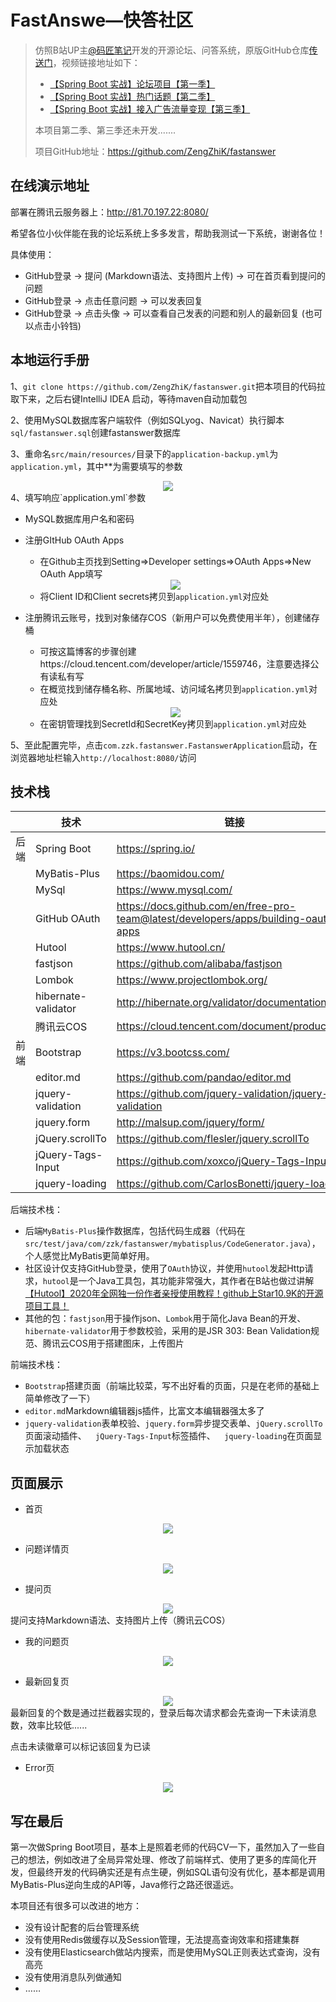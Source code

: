 # FastAnswe—快答社区

> 仿照B站UP主[@码匠笔记](https://space.bilibili.com/406041527)开发的开源论坛、问答系统，原版GitHub仓库[传送门](https://github.com/codedrinker/community)，视频链接地址如下：
>
> - [【Spring Boot 实战】论坛项目【第一季】](https://www.bilibili.com/video/BV1r4411r7au)
> - [【Spring Boot 实战】热门话题【第二季】](https://www.bilibili.com/video/BV1Z4411f7RK)
> - [【Spring Boot 实战】接入广告流量变现【第三季】](https://www.bilibili.com/video/BV1L4411y7J9)
>
> 本项目第二季、第三季还未开发.......
>
> 项目GitHub地址：https://github.com/ZengZhiK/fastanswer

## 在线演示地址

部署在腾讯云服务器上：http://81.70.197.22:8080/

希望各位小伙伴能在我的论坛系统上多多发言，帮助我测试一下系统，谢谢各位！

具体使用：

- GitHub登录 -> 提问 (Markdown语法、支持图片上传) -> 可在首页看到提问的问题
- GitHub登录 -> 点击任意问题 -> 可以发表回复
- GitHub登录 -> 点击头像 -> 可以查看自己发表的问题和别人的最新回复 (也可以点击小铃铛) 

## 本地运行手册

1、`git clone https://github.com/ZengZhiK/fastanswer.git`把本项目的代码拉取下来，之后右键IntelliJ IDEA 启动，等待maven自动加载包

2、使用MySQL数据库客户端软件（例如SQLyog、Navicat）执行脚本`sql/fastanswer.sql`创建fastanswer数据库

3、重命名`src/main/resources/`目录下的`application-backup.yml`为`application.yml`，其中**为需要填写的参数

<div align=center>
<img src="https://cdn.jsdelivr.net/gh/ZengZhiK/PicBed/FastAnswe—快答社区/application.yml.png"/>
</div>
4、填写响应`application.yml`参数

- MySQL数据库用户名和密码

- 注册GItHub OAuth Apps

  - 在Github主页找到Setting=>Developer settings=>OAuth Apps=>New OAuth App填写

  <div align=center>
  <img src="https://cdn.jsdelivr.net/gh/ZengZhiK/PicBed/FastAnswe—快答社区/New OAuth App.png"/>
  </div>

  - 将Client ID和Client secrets拷贝到`application.yml`对应处

- 注册腾讯云账号，找到对象储存COS（新用户可以免费使用半年），创建储存桶

  - 可按这篇博客的步骤创建https://cloud.tencent.com/developer/article/1559746，注意要选择公有读私有写
  - 在概览找到储存桶名称、所属地域、访问域名拷贝到`application.yml`对应处

  <div align=center>
  <img src="https://cdn.jsdelivr.net/gh/ZengZhiK/PicBed/FastAnswe—快答社区/bucket.png"/>
  </div>

  - 在密钥管理找到SecretId和SecretKey拷贝到`application.yml`对应处

5、至此配置完毕，点击`com.zzk.fastanswer.FastanswerApplication`启动，在浏览器地址栏输入`http://localhost:8080/`访问

## 技术栈

|      | 技术                | 链接                                                         |
| ---- | ------------------- | ------------------------------------------------------------ |
| 后端 | Spring Boot         | https://spring.io/                                           |
|      | MyBatis-Plus        | https://baomidou.com/                                        |
|      | MySql               | https://www.mysql.com/                                       |
|      | GitHub OAuth        | https://docs.github.com/en/free-pro-team@latest/developers/apps/building-oauth-apps |
|      | Hutool              | https://www.hutool.cn/                                       |
|      | fastjson            | https://github.com/alibaba/fastjson                          |
|      | Lombok              | https://www.projectlombok.org/                               |
|      | hibernate-validator | http://hibernate.org/validator/documentation/                |
|      | 腾讯云COS           | https://cloud.tencent.com/document/product/436               |
| 前端 | Bootstrap           | https://v3.bootcss.com/                                      |
|      | editor.md           | https://github.com/pandao/editor.md                          |
|      | jquery-validation   | https://github.com/jquery-validation/jquery-validation       |
|      | jquery.form         | http://malsup.com/jquery/form/                               |
|      | jQuery.scrollTo     | https://github.com/flesler/jquery.scrollTo                   |
|      | jQuery-Tags-Input   | https://github.com/xoxco/jQuery-Tags-Input                   |
|      | jquery-loading      | https://github.com/CarlosBonetti/jquery-loading              |

后端技术栈：

- 后端`MyBatis-Plus`操作数据库，包括代码生成器（代码在`src/test/java/com/zzk/fastanswer/mybatisplus/CodeGenerator.java`），个人感觉比MyBatis更简单好用。
- 社区设计仅支持GitHub登录，使用了`OAuth`协议，并使用`hutool`发起Http请求，`hutool`是一个Java工具包，其功能非常强大，其作者在B站也做过讲解[【Hutool】2020年全网独一份作者亲授使用教程！github上Star10.9K的开源项目工具！](https://www.bilibili.com/video/BV1bQ4y1M7d9?from=search&seid=5765265881528240719)
- 其他的包：`fastjson`用于操作json、`Lombok`用于简化Java Bean的开发、`hibernate-validator`用于参数校验，采用的是JSR 303: Bean Validation规范、腾讯云COS用于搭建图床，上传图片

前端技术栈：

- `Bootstrap`搭建页面（前端比较菜，写不出好看的页面，只是在老师的基础上简单修改了一下）
- `editor.md`Markdown编辑器js插件，比富文本编辑器强太多了
- `jquery-validation`表单校验、`jquery.form`异步提交表单、`jQuery.scrollTo`页面滚动插件、`  jQuery-Tags-Input`标签插件、`  jquery-loading`在页面显示加载状态

## 页面展示

- 首页

<div align=center>
<img src="https://cdn.jsdelivr.net/gh/ZengZhiK/PicBed/FastAnswe—快答社区/index.png"/>
</div>

- 问题详情页

<div align=center>
<img src="https://cdn.jsdelivr.net/gh/ZengZhiK/PicBed/FastAnswe—快答社区/question.png"/>
</div>

- 提问页

<div align=center>
<img src="https://cdn.jsdelivr.net/gh/ZengZhiK/PicBed/FastAnswe—快答社区/publish.png"/>
</div>
提问支持Markdown语法、支持图片上传（腾讯云COS）


- 我的问题页

<div align=center>
<img src="https://cdn.jsdelivr.net/gh/ZengZhiK/PicBed/FastAnswe—快答社区/my_question.png"/>
</div>

- 最新回复页

<div align=center>
<img src="https://cdn.jsdelivr.net/gh/ZengZhiK/PicBed/FastAnswe—快答社区/latest_reply.png"/>
</div>
最新回复的个数是通过拦截器实现的，登录后每次请求都会先查询一下未读消息数，效率比较低......

点击未读徽章可以标记该回复为已读


- Error页

<div align=center>
<img src="https://cdn.jsdelivr.net/gh/ZengZhiK/PicBed/FastAnswe—快答社区/error.png"/>
</div>

## 写在最后

第一次做Spring Boot项目，基本上是照着老师的代码CV一下，虽然加入了一些自己的想法，例如改进了全局异常处理、修改了前端样式、使用了更多的库简化开发，但最终开发的代码确实还是有点生硬，例如SQL语句没有优化，基本都是调用MyBatis-Plus逆向生成的API等，Java修行之路还很遥远。

本项目还有很多可以改进的地方：

- 没有设计配套的后台管理系统
- 没有使用Redis做缓存以及Session管理，无法提高查询效率和搭建集群
- 没有使用Elasticsearch做站内搜索，而是使用MySQL正则表达式查询，没有高亮
- 没有使用消息队列做通知
- ……

